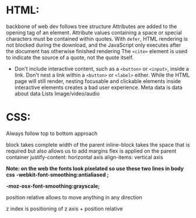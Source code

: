 
# HTML:
backbone of web dev
follows tree structure
Attributes are added to the opening tag of an element.
Attribute values containing a space or special characters must be contained within quotes.
With `defer`, HTML rendering is not blocked during the download, and the JavaScript only executes after the document has otherwise finished rendering
The `<cite>` element is used to indicate the source of a quote, not the quote itself.
- Don't include interactive content, such as a `<button>` or `<input>`, inside a link. Don't nest a link within a `<button>` or `<label>` either. While the HTML page will still render, nesting focusable and clickable elements inside interactive elements creates a bad user experience.
Meta data is data about data
Lists
Image/video/audio

# CSS:
Always follow top to bottom approach

block takes complete width of the parent
inline-block takes the space that is required but also allows us to add margins
flex is applied on the parent container
justify-content: horizontal axis
align-items: vertical axis


**Note: on the web the fonts look pixelated so use these two lines in body css**
**-webkit-font-smoothing:antialiased ;**

**-moz-osx-font-smoothing:grayscale;**

position relative allows to move anything in any direction

z index is positioning of z axis  + position relative
